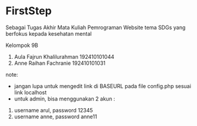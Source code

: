 # FirstStep
Sebagai Tugas Akhir Mata Kuliah Pemrograman Website tema SDGs yang berfokus kepada kesehatan mental

Kelompok 9B
1. Aula Fajrun Khalilurahman 192410101044
2. Anne Raihan Fachranie 192410101031

note:
- jangan lupa untuk mengedit link di BASEURL pada file config.php sesuai link localhost
- untuk admin, bisa menggunakan 2 akun :
1. username arul, password 12345
2. username anne, password anne11
